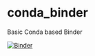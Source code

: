 # conda_binder
Basic Conda based Binder

[![Binder](https://mybinder.org/badge_logo.svg)](https://mybinder.org/v2/gh/a-petulla/Shiny_App?urlpath=shiny)
